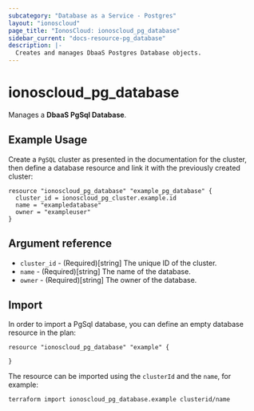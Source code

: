 ```yaml
---
subcategory: "Database as a Service - Postgres"
layout: "ionoscloud"
page_title: "IonosCloud: ionoscloud_pg_database"
sidebar_current: "docs-resource-pg_database"
description: |-
  Creates and manages DbaaS Postgres Database objects.
---
```


# ionoscloud_pg_database

Manages a **DbaaS PgSql Database**.

## Example Usage

Create a `PgSQL` cluster as presented in the documentation for the cluster, then define a database resource
and link it with the previously created cluster:

```hcl
resource "ionoscloud_pg_database" "example_pg_database" {
  cluster_id = ionoscloud_pg_cluster.example.id
  name = "exampledatabase"
  owner = "exampleuser"
}
```

## Argument reference

* `cluster_id` - (Required)[string] The unique ID of the cluster.
* `name` - (Required)[string] The name of the database.
* `owner` - (Required)[string] The owner of the database.

## Import

In order to import a PgSql database, you can define an empty database resource in the plan:

```hcl
resource "ionoscloud_pg_database" "example" {
  
}
```

The resource can be imported using the `clusterId` and the `name`, for example:

```shell
terraform import ionoscloud_pg_database.example clusterid/name
```
